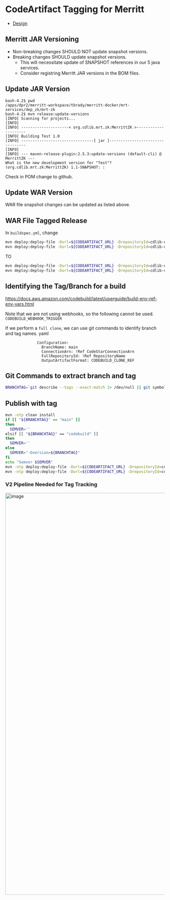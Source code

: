 # CodeArtifact Tagging for Merritt

- [Design](README.md)

## Merritt JAR Versioning

- Non-breaking changes SHOULD NOT update snapshot versions.
- Breaking changes SHOULD update snapshot versions.
  - This will necessitate update of SNAPSHOT references in our 5 java services.
  - Consider registring Merritt JAR versions in the BOM files.
 
## Update JAR Version

```
bash-4.2$ pwd
/apps/dpr2/merritt-workspace/tbrady/merritt-docker/mrt-services/dep_zk/mrt-zk
bash-4.2$ mvn release:update-versions
[INFO] Scanning for projects...
[INFO] 
[INFO] ---------------------< org.cdlib.mrt.zk:MerrittZK >---------------------
[INFO] Building Test 1.0
[INFO] --------------------------------[ jar ]---------------------------------
[INFO] 
[INFO] --- maven-release-plugin:2.5.3:update-versions (default-cli) @ MerrittZK ---
What is the new development version for "Test"? (org.cdlib.mrt.zk:MerrittZK) 1.1-SNAPSHOT: : 
```

Check in POM change to github.

## Update WAR Version

WAR file snapshot changes can be updated as listed above.

## WAR File Tagged Release

In `buildspec.yml`, change

```bash
mvn deploy:deploy-file -Durl=${CODEARTIFACT_URL} -DrepositoryId=cdlib-uc3-mrt-uc3-mrt-java -Dfile=$(ls audit-it/target/mrt-audit-it-*.war)
mvn deploy:deploy-file -Durl=${CODEARTIFACT_URL} -DrepositoryId=cdlib-uc3-mrt-uc3-mrt-java -Dfile=$(ls audit-war/target/mrt-auditwarpub-*.war)
```

TO

```bash
mvn deploy:deploy-file -Durl=${CODEARTIFACT_URL} -DrepositoryId=cdlib-uc3-mrt-uc3-mrt-java -Dfile=$(ls audit-it/target/mrt-audit-it-*.war) -Dversion=2.0.0
mvn deploy:deploy-file -Durl=${CODEARTIFACT_URL} -DrepositoryId=cdlib-uc3-mrt-uc3-mrt-java -Dfile=$(ls audit-war/target/mrt-auditwarpub-*.war) -Dversion=2.0.0
```

## Identifying the Tag/Branch for a build

https://docs.aws.amazon.com/codebuild/latest/userguide/build-env-ref-env-vars.html

Note that we are not using webhooks, so the following cannot be used. `CODEBUILD_WEBHOOK_TRIGGER`

If we perform a `full clone`, we can use git commands to identify branch and tag names.
yaml
```
              Configuration:
                BranchName: main
                ConnectionArn: !Ref CodeStarConnectionArn
                FullRepositoryId: !Ref RepositoryName
                OutputArtifactFormat: CODEBUILD_CLONE_REF
```

## Git Commands to extract branch and tag

```bash
BRANCHTAG=`git describe --tags --exact-match 2> /dev/null || git symbolic-ref -q --short HEAD || git name-rev $(git rev-parse --short HEAD) | cut -d' ' -f2 || git rev-parse --short HEAD`
```

## Publish with tag

```bash
mvn -ntp clean install
if [[ "${BRANCHTAG}" == "main" ]]
then
  SEMVER=''
elsif [[ "${BRANCHTAG}" == "codebuild" ]]
then
  SEMVER=''
else
  SEMVER="-Dversion=${BRANCHTAG}"
fi
echo "Semver $SEMVER"
mvn -ntp deploy:deploy-file -Durl=${CODEARTIFACT_URL} -DrepositoryId=cdlib-uc3-mrt-uc3-mrt-java -Dfile=$(ls audit-it/target/mrt-audit-it-*.war) ${SEMVER}
mvn -ntp deploy:deploy-file -Durl=${CODEARTIFACT_URL} -DrepositoryId=cdlib-uc3-mrt-uc3-mrt-java -Dfile=$(ls audit-war/target/mrt-auditwarpub-*.war) ${SEMVER}
```

### V2 Pipeline Needed for Tag Tracking

<img width="1269" alt="image" src="https://github.com/CDLUC3/mrt-doc/assets/1111057/02a72896-9309-41ab-a0d5-f8d38fdcbcb1">
